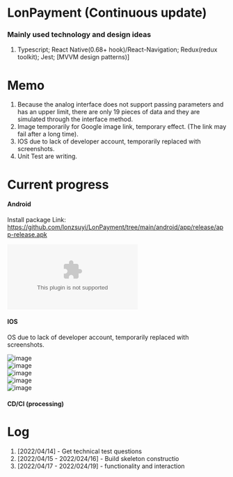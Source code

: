 # LonPayment (Continuous update)

### Mainly used technology and design ideas

1. Typescript; React Native(0.68+ hook)/React-Navigation; Redux(redux toolkit); Jest; [MVVM design patterns)]

# Memo 
1. Because the analog interface does not support passing parameters and has an upper limit, there are only 19 pieces of data and they are simulated through the interface method.
2. Image temporarily for Google image link, temporary effect. (The link may fail after a long time).
3. IOS due to lack of developer account, temporarily replaced with screenshots.
4. Unit Test are writing.

# Current progress 

#### Android

Install package Link:
https://github.com/lonzsuyi/LonPayment/tree/main/android/app/release/app-release.apk  

![](https://github.com/lonzsuyi/LonPayment/tree/main/android/app/release/app-release.apk)  


#### IOS
OS due to lack of developer account, temporarily replaced with screenshots.


![image](https://github.com/lonzsuyi/LonPayment/blob/main/screenshot/IMG_0008.PNG)  
![image](https://github.com/lonzsuyi/LonPayment/blob/main/screenshot/IMG_0009.PNG)  
![image](https://github.com/lonzsuyi/LonPayment/blob/main/screenshot/IMG_0010.PNG)  
![image](https://github.com/lonzsuyi/LonPayment/blob/main/screenshot/IMG_0011.PNG)  
![image](https://github.com/lonzsuyi/LonPayment/blob/main/screenshot/IMG_0012.PNG)  


####  CD/CI (processing)

# Log 

1. [2022/04/14] - Get technical test questions  
2. [2022/04/15 - 2022/024/16] - Build skeleton constructio  
3. [2022/04/17 - 2022/024/19] - functionality and interaction 